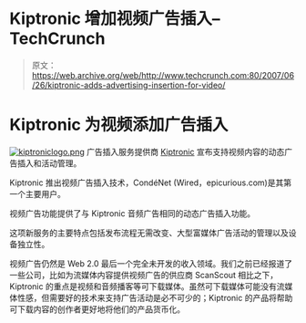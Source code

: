 # Kiptronic 增加视频广告插入–TechCrunch

> 原文：<https://web.archive.org/web/http://www.techcrunch.com:80/2007/06/26/kiptronic-adds-advertising-insertion-for-video/>

# Kiptronic 为视频添加广告插入

[![kiptroniclogo.png](img/460d828153ae2cb828debc0d2ef9951c.png)](https://web.archive.org/web/20210119095029/http://kiptronic.com/) 广告插入服务提供商 [Kiptronic](https://web.archive.org/web/20210119095029/http://kiptronic.com/) 宣布支持视频内容的动态广告插入和活动管理。

Kiptronic 推出视频广告插入技术，CondéNet (Wired，epicurious.com)是其第一个主要用户。

视频广告功能提供了与 Kiptronic 音频广告相同的动态广告插入功能。

这项新服务的主要特点包括发布流程无需改变、大型富媒体广告活动的管理以及设备独立性。

视频广告仍然是 Web 2.0 最后一个完全未开发的收入领域。我们之前已经报道了一些公司，比如为流媒体内容提供视频广告的供应商 ScanScout 相比之下，Kiptronic 的重点是视频和音频播客等可下载媒体。虽然可下载媒体可能没有流媒体性感，但需要好的技术来支持广告活动是必不可少的；Kiptronic 的产品将帮助可下载内容的创作者更好地将他们的产品货币化。